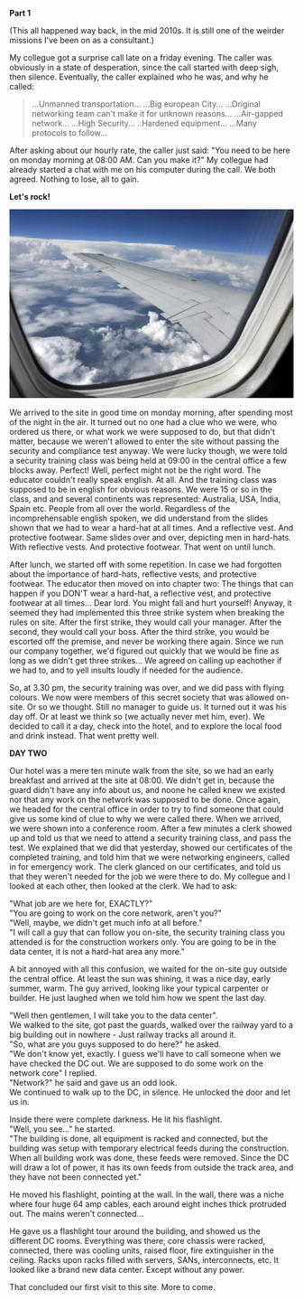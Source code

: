 **Part 1**

(This all happened way back, in the mid 2010s. It is still one of the weirder missions I've been on as a consultant.)

My collegue got a surprise call late on a friday evening. The caller was obviously in a state of desperation, since the call started with deep sigh, then silence. Eventually, the caller explained who he was, and why he called:

> ...Unmanned transportation... ...Big european City... ...Original networking team can't make it for unknown reasons... 
> ...Air-gapped network... ...High Security... ..Hardened equipment... ...Many protocols to follow...

After asking about our hourly rate, the caller just said: "You need to be here on monday morning at 08:00 AM. Can you make it?"
My collegue had already started a chat with me on his computer during the call. We both agreed. Nothing to lose, all to gain. 

**Let's rock!**


![flight](/flight.jpg)


We arrived to the site in good time on monday morning, after spending most of the night in the air. It turned out no one had a clue who we were, who ordered us there, or what work we were supposed to do, but that didn't matter, because we weren't allowed to enter the site without passing the security and compliance test anyway. We were lucky though, we were told a security training class was being held at 09:00 in the central office a few blocks away. Perfect! Well, perfect might not be the right word. The educator couldn't really speak english. At all. And the training class was supposed to be in english for obvious reasons. We were 15 or so in the class, and and several continents was represented: Australia, USA, India, Spain etc. People from all over the world. Regardless of the incomprehensable english spoken, we did understand from the slides shown that we had to wear a hard-hat at all times. And a reflective vest. And protective footwear. Same slides over and over, depicting men in hard-hats. With reflective vests. And protective footwear. That went on until lunch. 

After lunch, we started off with some repetition. In case we had forgotten about the importance of hard-hats, reflective vests, and protective footwear. The educator then moved on into chapter two: The things that can happen if you DON'T wear a hard-hat, a reflective vest, and protective footwear at all times... Dear lord. You might fall and hurt yourself!
Anyway, it seemed they had implemented this three strike system when breaking the rules on site. After the first strike, they would call your manager. After the second, they would call your boss. After the third strike, you would be escorted off the premise, and never be working there again. Since we run our company together, we'd figured out quickly that we would be fine as long as we didn't get three strikes... We agreed on calling up eachother if we had to, and to yell insults loudly if needed for the audience. 

So, at 3.30 pm, the security training was over, and we did pass with flying colours. We now were members of this secret society that was allowed on-site. Or so we thought. Still no manager to guide us. It turned out it was his day off. Or at least we think so (we actually never met him, ever).
We decided to call it a day, check into the hotel, and to explore the local food and drink instead. That went pretty well.

**DAY TWO**

Our hotel was a mere ten minute walk from the site, so we had an early breakfast and arrived at the site at 08:00. We didn't get in, because the guard didn't have any info about us, and noone he called knew we existed nor that any work on the network was supposed to be done. Once again, we headed for the central office in order to try to find someone that could give us some kind of clue to why we were called there. When we arrived, we were shown into a conference room. After a few minutes a clerk showed up and told us that we need to attend a security training class, and pass the test. We explained that we did that yesterday, showed our certificates of the completed training, and told him that we were networking engineers, called in for emergency work. The clerk glanced on our certificates, and told us that they weren't needed for the job we were there to do. My collegue and I looked at each other, then looked at the clerk. We had to ask: 

"What job are we here for, EXACTLY?"  
"You are going to work on the core network, aren't you?"  
"Well, maybe, we didn't get much info at all before."  
"I will call a guy that can follow you on-site, the security training class you attended is for the construction workers only. You are going to be in the data center, it is not a hard-hat area any more."  

A bit annoyed with all this confusion, we waited for the on-site guy outside the central office. At least the sun was shining, it was a nice day, early summer, warm. The guy arrived, looking like your typical carpenter or builder. He just laughed when we told him how we spent the last day. 

"Well then gentlemen, I will take you to the data center".  
We walked to the site, got past the guards, walked over the railway yard to a big building out in nowhere - Just railway tracks all around it.  
"So, what are you guys supposed to do here?" he asked.  
"We don't know yet, exactly. I guess we'll have to call someone when we have checked the DC out. We are supposed to do some work on the network core" I replied.  
"Network?" he said and gave us an odd look.  
We continued to walk up to the DC, in silence. He unlocked the door and let us in.  

Inside there were complete darkness. He lit his flashlight.  
"Well, you see..." he started.  
"The building is done, all equipment is racked and connected, but the building was setup with temporary electrical feeds during the construction. When all building work was done, these feeds were removed. Since the DC will draw a lot of power, it has its own feeds from outside the track area, and they have not been connected yet."  

He moved his flashlight, pointing at the wall. In the wall, there was a niche where four huge 64 amp cables, each around eight inches thick protruded out. The mains weren't connected...  

He gave us a flashlight tour around the building, and showed us the different DC rooms. Everything was there, core chassis were racked, connected, there was cooling units, raised floor, fire extinguisher in the ceiling. Racks upon racks filled with servers, SANs, interconnects, etc. It looked like a brand new data center. Except without any power.  

That concluded our first visit to this site. More to come.


